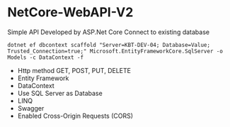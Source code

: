 # NetCore-WebAPI-V2
Simple API Developed by ASP.Net Core 
Connect to existing database
``` 
dotnet ef dbcontext scaffold "Server=KBT-DEV-04; Database=Value; Trusted_Connection=true;" Microsoft.EntityFrameworkCore.SqlServer -o Models -c DataContext -f
```
- Http method GET, POST, PUT, DELETE
- Entity Framework
- DataContext
- Use SQL Server as Database
- LINQ
- Swagger
- Enabled Cross-Origin Requests (CORS)
